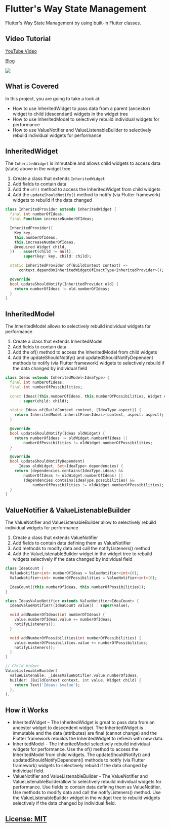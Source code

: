 # Flutter's Way State Management
Flutter's Way State Management by using built-in Flutter classes.

## Video Tutorial
[YouTube Video](https://youtu.be/Dw6xGvzcF14)

[Blog](https://jedipixels.dev/flutters-way-state-management)

![](readmeassets/state-management-active.gif)

## What is Covered
In this project, you are going to take a look at:
- How to use InheritedWidget to pass data from a parent (ancestor) widget to child (descendant) widgets in the widget tree
- How to use InheritedModel to selectively rebuild individual widgets for performance
- How to use ValueNotifier and ValueListenableBuilder to selectively rebuild individual widgets for performance

## InheritedWidget
  The `InheritedWidget` is immutable and allows child widgets to access data (state) above in the widget tree
  1. Create a class that extends `InheritedWidget`
  2. Add fields to contain data
  3. Add the `of()` method to access the InheritedWidget from child widgets
  4. Add the `updateShouldNotify()` method to notify (via Flutter framework) widgets to rebuild if the data changed

```dart
class InheritedProvider extends InheritedWidget {
  final int numberOfIdeas;
  final Function increaseNumberOfIdeas;

  InheritedProvider({
    Key key,
    this.numberOfIdeas,
    this.increaseNumberOfIdeas,
    @required Widget child,
  })  : assert(child != null),
        super(key: key, child: child);

  static InheritedProvider of(BuildContext context) =>
      context.dependOnInheritedWidgetOfExactType<InheritedProvider>();

  @override
  bool updateShouldNotify(InheritedProvider old) {
    return numberOfIdeas != old.numberOfIdeas;
  }
}
```

## InheritedModel
  The InheritedModel allows to selectively rebuild individual widgets for performance
  1. Create a class that extends InheritedModel
  2. Add fields to contain data
  3. Add the of() method to access the InheritedModel from child widgets
  4. Add the updateShouldNotify() and updatedShouldNotifyDependent methods to notify (via Flutter framework) widgets to selectively rebuild if the data changed by individual field

```dart
class Ideas extends InheritedModel<IdeaType> {
  final int numberOfIdeas;
  final int numberOfPossibilities;

  const Ideas({this.numberOfIdeas, this.numberOfPossibilities, Widget child})
      : super(child: child);

  static Ideas of(BuildContext context, {IdeaType aspect}) {
    return InheritedModel.inheritFrom<Ideas>(context, aspect: aspect);
  }

  @override
  bool updateShouldNotify(Ideas oldWidget) {
    return numberOfIdeas != oldWidget.numberOfIdeas ||
        numberOfPossibilities != oldWidget.numberOfPossibilities;
  }

  @override
  bool updateShouldNotifyDependent(
      Ideas oldWidget, Set<IdeaType> dependencies) {
    return (dependencies.contains(IdeaType.ideas) &&
        numberOfIdeas != oldWidget.numberOfIdeas) ||
        (dependencies.contains(IdeaType.possibilities) &&
            numberOfPossibilities != oldWidget.numberOfPossibilities);
  }
}
```

## ValueNotifier & ValueListenableBuilder
  The ValueNotifier and ValueListenableBuilder allow to selectively rebuild individual widgets for performance
  1. Create a class that extends ValueNotifier
  2. Add fields to contain data defining them as ValueNotifier
  3. Add methods to modify data and call the notifyListeners() method
  4. Add the ValueListenableBuilder widget in the widget tree to rebuild widgets selectively if the data changed by individual field

```dart
class IdeaCount {
  ValueNotifier<int> numberOfIdeas = ValueNotifier<int>(0);
  ValueNotifier<int> numberOfPossibilities = ValueNotifier<int>(0);

  IdeaCount({this.numberOfIdeas, this.numberOfPossibilities});
}

class IdeasValueNotifier extends ValueNotifier<IdeaCount> {
  IdeasValueNotifier({IdeaCount value}) : super(value);

  void addNumberOfIdeas(int numberOfIdeas) {
    value.numberOfIdeas.value += numberOfIdeas;
    notifyListeners();
  }

  void addNumberOfPossibilities(int numberOfPossibilities) {
    value.numberOfPossibilities.value += numberOfPossibilities;
    notifyListeners();
  }
}

// Child Widget
ValueListenableBuilder(
  valueListenable: _ideasValueNotifier.value.numberOfIdeas,
  builder: (BuildContext context, int value, Widget child) {
    return Text('Ideas: $value');
  },
),
```

## How it Works
- InheritedWidget – The InheritedWidget is great to pass data from an ancestor widget to descendent widget. The InheritedWidget is immutable and the data (attributes) are final (cannot change) and the Flutter framework rebuilds the InheritedWidget to refresh with new data.
- InheritedModel - The InheritedModel selectively rebuild individual widgets for performance. Use the of() method to access the InheritedModel from child widgets. The updateShouldNotify() and updatedShouldNotifyDependent() methods to notify (via Flutter framework) widgets to selectively rebuild if the data changed by individual field.
- ValueNotifier and ValueListenableBuilder - The ValueNotifier and ValueListenableBuilderallow to selectively rebuild individual widgets for performance. Use fields to contain data defining them as ValueNotifier. Use methods to modify data and call the notifyListeners() method. Use the ValueListenableBuilder widget in the widget tree to rebuild widgets selectively if the data changed by individual field.


## [License: MIT](LICENSE.md)
